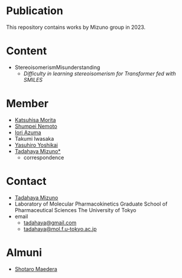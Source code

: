 # Publication
This repository contains works by Mizuno group in 2023.  

# Content
- StereoisomerismMisunderstanding  
    - *Difficulty in learning stereoisomerism for Transformer fed with SMILES*  

# Member
- [Katsuhisa Morita](https://github.com/KatsuhisaMorita)  
- [Shumpei Nemoto](https://github.com/Nemoto-S)  
- [Iori Azuma](https://github.com/groovy-phazuma)  
- Takumi Iwasaka  
- [Yasuhiro Yoshikai](https://github.com/yyoshikai)  
- [Tadahaya Mizuno*](https://github.com/tadahayamiz)  
    - correspondence  

# Contact
- [Tadahaya Mizuno](https://github.com/tadahayamiz)  
- Laboratory of Molecular Pharmacokinetics Graduate School of Pharmaceutical Sciences The University of Tokyo  
- email  
    - tadahaya@gmail.com  
    - tadahaya@mol.f.u-tokyo.ac.jp  

# Almuni
- [Shotaro Maedera](https://github.com/ShotaroMaedera)  